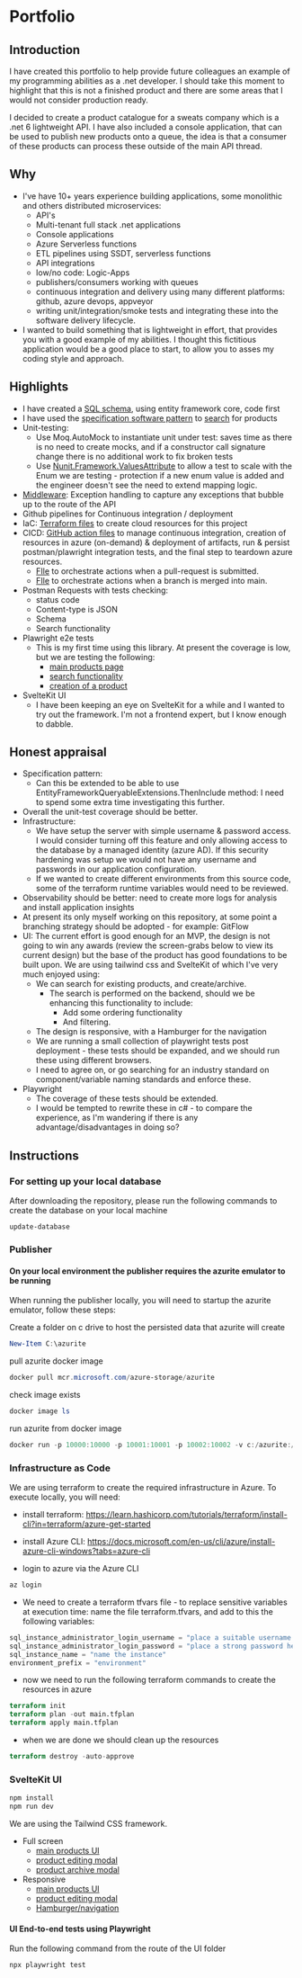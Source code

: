 # Portfolio

## Introduction

I have created this portfolio to help provide future colleagues an example of my programming abilities
as a .net developer. I should take this moment to highlight that this is not a finished product and there
are some areas that I would not consider production ready.

I decided to create a product catalogue for a sweats company which is a .net 6 lightweight API. I have also
included a console application, that can be used to publish new products onto a queue, the idea is that a
consumer of these products can process these outside of the main API thread.

## Why

* I've have 10+ years experience building applications, some monolithic and others distributed microservices:
  * API's
  * Multi-tenant full stack .net applications
  * Console applications
  * Azure Serverless functions
  * ETL pipelines using SSDT, serverless functions
  * API integrations
  * low/no code: Logic-Apps
  * publishers/consumers working with queues
  * continuous integration and delivery using many different platforms: github, azure devops, appveyor
  * writing unit/integration/smoke tests and integrating these into the software delivery lifecycle.
* I wanted to build something that is lightweight in effort, that provides you with a good example of my abilities.
I thought this fictitious application would be a good place to start, to allow you to asses my coding style and approach.

## Highlights

* I have created a [SQL schema](/Database/Models/), using entity framework core, code first
* I have used the [specification software pattern](/Database/SpecificationPattern/) to [search](/Database/Search/DatabaseSearchOrchestrator.cs) for products
* Unit-testing:
  * Use Moq.AutoMock to instantiate unit under test: saves time as there is no need to create mocks, and if a constructor call signature change there is no additional work to fix broken tests
  * Use  [Nunit.Framework.ValuesAttribute](/Database.Tests/Enums/MapEnumToEnum/MapProductToProductType/EnsureAllProductsAreMapped.Tests.cs#L11) to allow a test to scale with the Enum we are testing - protection if a new enum value is added and the engineer doesn't see the need to extend mapping logic.
* [Middleware](API/Middleware/ExceptionHandlerMiddleware.cs): Exception handling to capture any exceptions that bubble up to the route of the API
* Github pipelines for Continuous integration / deployment
* IaC: [Terraform files](/IaC/) to create cloud resources for this project
* CICD: [GitHub action files](/.github/workflows/) to manage continuous integration, creation of resources in azure (on-demand) & deployment of artifacts, run & persist postman/plawright integration tests, and the final step  to teardown azure resources.
  * [FIle](.github/workflows/main.pr.yml) to orchestrate actions when a pull-request is submitted.
  * [FIle](.github/workflows/main.yml) to orchestrate actions when a branch is merged into main.
* Postman Requests with tests checking:
  * status code
  * Content-type is JSON
  * Schema
  * Search functionality
* Plawright e2e tests
  * This is my first time using this library. At present the coverage is low, but we are testing the following:
    * [main products page](UI/tests/products.initial.load.count.test.ts)
    * [search functionality](UI/tests/search/)
    * [creation of a product](UI/tests/create/create.product.test.ts)
* SvelteKit UI
  * I have been keeping an eye on SvelteKit for a while and I wanted to try out the framework. I'm not a frontend expert, but I know enough to dabble.  

## Honest appraisal

* Specification pattern:
  * Can this be extended to be able to use EntityFrameworkQueryableExtensions.ThenInclude method: I need to spend some extra time investigating this further.
* Overall the unit-test coverage should be better.
* Infrastructure:
  * We have setup the server with simple username & password access. I would consider turning off this feature and only allowing access to the database by a managed identity (azure AD). If this security hardening was setup we would not have any username and passwords in our application configuration.
  * If we wanted to create different environments from this source code, some of the terraform runtime variables would need to be reviewed.
* Observability should be better: need to create more logs for analysis and install application insights
* At present its only myself working on this repository, at some point a branching strategy should be adopted - for example: GitFlow
* UI: The current effort is good enough for an MVP, the design is not going to win any awards (review the screen-grabs below to view its current design) but the base of the product has good foundations to be built upon. We are using tailwind css and SvelteKit of which I've very much enjoyed using:
  * We can search for existing products, and create/archive.
    * The search is performed on the backend, should we be enhancing this functionality to include:
      * Add some ordering functionality
      * And filtering.
  * The design is responsive, with a Hamburger for the navigation
  * We are running a small collection of playwright tests post deployment - these tests should be expanded, and we should run these using different browsers.
  * I need to agree on, or go searching for an industry standard on component/variable naming standards and enforce these.
* Playwright
  * The coverage of these tests should be extended.
  * I would be tempted to rewrite these in c# - to compare the experience, as I'm wandering if there is any advantage/disadvantages in doing so?

## Instructions

### For setting up your local database

After downloading the repository, please run the following commands to create
the database on your local machine

```visual studio
update-database
```

### Publisher

#### On your local environment the publisher requires the azurite emulator to be running

When running the publisher locally, you will need to startup the azurite emulator,
follow these steps:

Create a folder on c drive to host the persisted data that azurite will create

```powershell
New-Item C:\azurite
```

pull azurite docker image

```powershell
docker pull mcr.microsoft.com/azure-storage/azurite
```

check image exists

```powershell
docker image ls
```

run azurite from docker image

```powershell
docker run -p 10000:10000 -p 10001:10001 -p 10002:10002 -v c:/azurite:/data mcr.microsoft.com/azure-storage/azurite
```

### Infrastructure as Code

We are using terraform to create the required infrastructure in Azure. To execute locally, you will need:

* install terraform: <https://learn.hashicorp.com/tutorials/terraform/install-cli?in=terraform/azure-get-started>

* install Azure CLI: <https://docs.microsoft.com/en-us/cli/azure/install-azure-cli-windows?tabs=azure-cli>

* login to azure via the Azure CLI

```powershell
az login
```

* We need to create a terraform tfvars file - to replace sensitive variables at execution time: name the file terraform.tfvars, and add to this the following variables:

```terraform
sql_instance_administrator_login_username = "place a suitable username here"
sql_instance_administrator_login_password = "place a strong password here"
sql_instance_name = "name the instance"
environment_prefix = "environment"
```

* now we need to run the following terraform commands to create the resources in azure

```terraform
terraform init
terraform plan -out main.tfplan
terraform apply main.tfplan
```

* when we are done we should clean up the resources

```terraform
terraform destroy -auto-approve
```

### SvelteKit UI

```powershell
npm install
npm run dev
```

We are using the Tailwind CSS framework.

* Full screen
  * [main products UI](UI.screen.grabs/full.screen.main.products.page.png)
  * [product editing modal](UI.screen.grabs/full.screen.edit.modal.png)
  * [product archive modal](UI.screen.grabs/full.screen.archive.modal.png)
* Responsive
  * [main products UI](UI.screen.grabs/responsive.screen.main.png)
  * [product editing modal](UI.screen.grabs/responsive.screen.edit.png)
  * [Hamburger/navigation](UI.screen.grabs/responsive.screen.hamburger.png)

#### UI End-to-end tests using Playwright

Run the following command from the route of the UI folder

```powershell
npx playwright test
```

